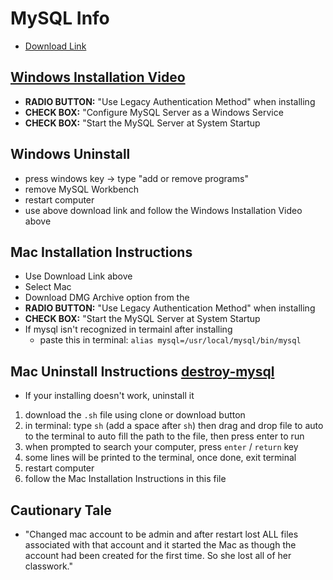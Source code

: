 # MySQL Info

- [Download Link](https://dev.mysql.com/downloads/mysql/)

## [Windows Installation Video](https://www.youtube.com/watch?v=u96rVINbAUI)

- **RADIO BUTTON:** "Use Legacy Authentication Method" when installing
- **CHECK BOX:** "Configure MySQL Server as a Windows Service
- **CHECK BOX:** "Start the MySQL Server at System Startup

## Windows Uninstall

- press windows key -> type "add or remove programs"
- remove MySQL Workbench
- restart computer
- use above download link and follow the Windows Installation Video above

## Mac Installation Instructions

- Use Download Link above
- Select Mac
- Download DMG Archive option from the
- **RADIO BUTTON:** "Use Legacy Authentication Method" when installing
- **CHECK BOX:** "Start the MySQL Server at System Startup
- If mysql isn't recognized in termainl after installing
  - paste this in terminal: `alias mysql=/usr/local/mysql/bin/mysql`

## Mac Uninstall Instructions [destroy-mysql](https://github.com/neilm813/destroy-mysql)

- If your installing doesn't work, uninstall it

1. download the `.sh` file using clone or download button
2. in terminal: type `sh` (add a space after `sh`) then drag and drop file to auto to the terminal to auto fill the path to the file, then press enter to run
3. when prompted to search your computer, press `enter` / `return` key
4. some lines will be printed to the terminal, once done, exit terminal
5. restart computer
6. follow the Mac Installation Instructions in this file

## Cautionary Tale

- "Changed mac account to be admin and after restart lost ALL files associated with that account and it started the Mac as though the account had been created for the first time.
  So she lost all of her classwork."
